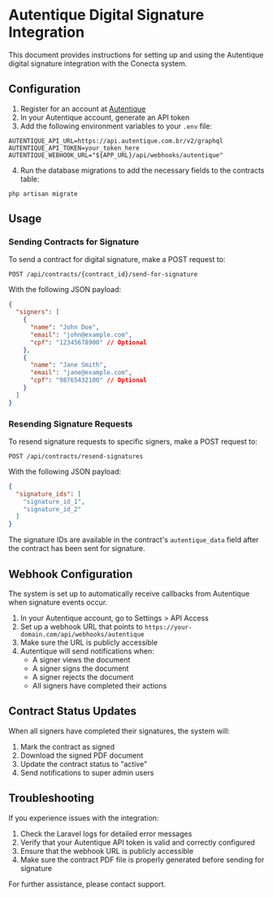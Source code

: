 # Autentique Digital Signature Integration

This document provides instructions for setting up and using the Autentique digital signature integration with the Conecta system.

## Configuration

1. Register for an account at [Autentique](https://www.autentique.com.br/)
2. In your Autentique account, generate an API token
3. Add the following environment variables to your `.env` file:

```
AUTENTIQUE_API_URL=https://api.autentique.com.br/v2/graphql
AUTENTIQUE_API_TOKEN=your_token_here
AUTENTIQUE_WEBHOOK_URL="${APP_URL}/api/webhooks/autentique"
```

4. Run the database migrations to add the necessary fields to the contracts table:

```
php artisan migrate
```

## Usage

### Sending Contracts for Signature

To send a contract for digital signature, make a POST request to:

```
POST /api/contracts/{contract_id}/send-for-signature
```

With the following JSON payload:

```json
{
  "signers": [
    {
      "name": "John Doe",
      "email": "john@example.com",
      "cpf": "12345678900" // Optional
    },
    {
      "name": "Jane Smith",
      "email": "jane@example.com",
      "cpf": "98765432100" // Optional
    }
  ]
}
```

### Resending Signature Requests

To resend signature requests to specific signers, make a POST request to:

```
POST /api/contracts/resend-signatures
```

With the following JSON payload:

```json
{
  "signature_ids": [
    "signature_id_1",
    "signature_id_2"
  ]
}
```

The signature IDs are available in the contract's `autentique_data` field after the contract has been sent for signature.

## Webhook Configuration

The system is set up to automatically receive callbacks from Autentique when signature events occur.

1. In your Autentique account, go to Settings > API Access
2. Set up a webhook URL that points to `https://your-domain.com/api/webhooks/autentique`
3. Make sure the URL is publicly accessible
4. Autentique will send notifications when:
   - A signer views the document
   - A signer signs the document
   - A signer rejects the document
   - All signers have completed their actions

## Contract Status Updates

When all signers have completed their signatures, the system will:

1. Mark the contract as signed
2. Download the signed PDF document
3. Update the contract status to "active"
4. Send notifications to super admin users

## Troubleshooting

If you experience issues with the integration:

1. Check the Laravel logs for detailed error messages
2. Verify that your Autentique API token is valid and correctly configured
3. Ensure that the webhook URL is publicly accessible
4. Make sure the contract PDF file is properly generated before sending for signature

For further assistance, please contact support. 